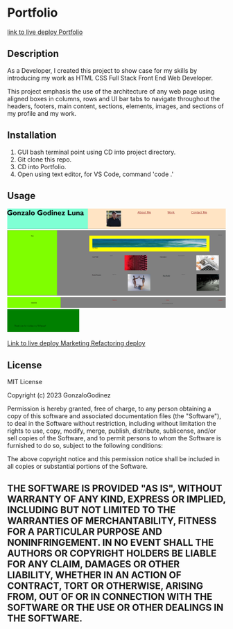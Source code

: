 # Portfolio

[link to live deploy Portfolio](https://github.com/gonzalogodinez/portfolio)

## Description
As a Developer, I created this project to show case for my skills by introducing my work as HTML CSS Full Stack Front End Web Developer.

This project emphasis the use of the architecture of any web page using aligned boxes in columns, rows and UI bar tabs to navigate throughout the headers, footers, main content, sections, elements, images, and sections of my profile and my work. 


## Installation
1. GUI bash terminal point using CD into project directory.
2. Git clone this repo.
3. CD into Portfolio.
4. Open using text editor, for VS Code, command 'code .'

## Usage
![Top Section](./assets/images/Portfolio_Header.png)
![Middle Section](./assets/images/Portfolio_Content.png)
![Bottom Section](./assets/images/ContactMe.png)
![footer Section](./assets/images/Footer.png)

[Link to live deploy Marketing Refactoring deploy](https://github.com/gonzalogodinez/portfolio)

## License
MIT License

Copyright (c) 2023 GonzaloGodinez

Permission is hereby granted, free of charge, to any person obtaining a copy
of this software and associated documentation files (the "Software"), to deal
in the Software without restriction, including without limitation the rights
to use, copy, modify, merge, publish, distribute, sublicense, and/or sell
copies of the Software, and to permit persons to whom the Software is
furnished to do so, subject to the following conditions:

The above copyright notice and this permission notice shall be included in all
copies or substantial portions of the Software.

THE SOFTWARE IS PROVIDED "AS IS", WITHOUT WARRANTY OF ANY KIND, EXPRESS OR
IMPLIED, INCLUDING BUT NOT LIMITED TO THE WARRANTIES OF MERCHANTABILITY,
FITNESS FOR A PARTICULAR PURPOSE AND NONINFRINGEMENT. IN NO EVENT SHALL THE
AUTHORS OR COPYRIGHT HOLDERS BE LIABLE FOR ANY CLAIM, DAMAGES OR OTHER
LIABILITY, WHETHER IN AN ACTION OF CONTRACT, TORT OR OTHERWISE, ARISING FROM,
OUT OF OR IN CONNECTION WITH THE SOFTWARE OR THE USE OR OTHER DEALINGS IN THE
SOFTWARE.
---
